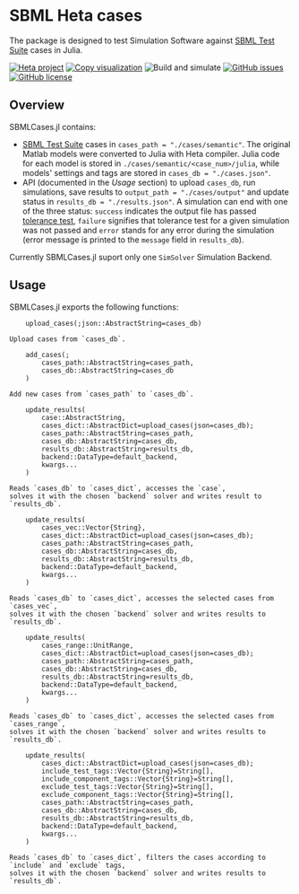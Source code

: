 # SBML Heta cases

The package is designed to test Simulation Software against [SBML Test Suite](https://github.com/sbmlteam/sbml-test-suite) cases in Julia.

[![Heta project](https://img.shields.io/badge/%CD%B1-Heta_project-blue)](https://hetalang.github.io/)
[![Copy visualization](https://github.com/insysbio/sbml-heta-cases/workflows/Copy%20visualization/badge.svg)](https://insysbio.github.io/sbml-heta-cases/)
![Build and simulate](https://github.com/insysbio/sbml-heta-cases/workflows/Build%20and%20simulate/badge.svg)
[![GitHub issues](https://img.shields.io/github/issues/insysbio/sbml-heta-cases.svg)](https://GitHub.com/insysbio/sbml-heta-cases/issues/)
[![GitHub license](https://img.shields.io/github/license/insysbio/sbml-heta-cases.svg)](https://github.com/insysbio/sbml-heta-cases/blob/master/LICENSE)

## Overview

SBMLCases.jl contains:
- [SBML Test Suite](https://github.com/sbmlteam/sbml-test-suite) cases in `cases_path = "./cases/semantic"`. The original Matlab models were converted to Julia with Heta compiler. Julia code for each model is stored in `./cases/semantic/<case_num>/julia`, while models' settings and tags are stored in `cases_db = "./cases.json"`.
- API (documented in the *Usage* section) to upload `cases_db`, run simulations, save results to `output_path = "./cases/output"` and update status in `results_db = "./results.json"`. A simulation can end with one of the three status: `success` indicates the output file has passed [tolerance test](https://github.com/sbmlteam/sbml-test-suite/blob/master/cases/semantic/README.md#tolerances-and-errors-for-timecourse-tests), `failure` signifies that tolerance test for a given simulation was not passed and `error` stands for any error during the simulation (error message is printed to the `message` field in `results_db`).

Currently SBMLCases.jl suport only one `SimSolver` Simulation Backend.

## Usage

SBMLCases.jl exports the following functions:

```
    upload_cases(;json::AbstractString=cases_db)

Upload cases from `cases_db`.
```

```
    add_cases(;
        cases_path::AbstractString=cases_path,
        cases_db::AbstractString=cases_db
    )

Add new cases from `cases_path` to `cases_db`.
```

```
    update_results(
        case::AbstractString,
        cases_dict::AbstractDict=upload_cases(json=cases_db);
        cases_path::AbstractString=cases_path,
        cases_db::AbstractString=cases_db,
        results_db::AbstractString=results_db,
        backend::DataType=default_backend,
        kwargs...
    )

Reads `cases_db` to `cases_dict`, accesses the `case`,
solves it with the chosen `backend` solver and writes result to `results_db`.
```

```
    update_results(
        cases_vec::Vector{String},
        cases_dict::AbstractDict=upload_cases(json=cases_db);
        cases_path::AbstractString=cases_path,
        cases_db::AbstractString=cases_db,
        results_db::AbstractString=results_db,
        backend::DataType=default_backend,
        kwargs...
    )

Reads `cases_db` to `cases_dict`, accesses the selected cases from `cases_vec`,
solves it with the chosen `backend` solver and writes results to `results_db`.
```

```
    update_results(
        cases_range::UnitRange,
        cases_dict::AbstractDict=upload_cases(json=cases_db);
        cases_path::AbstractString=cases_path,
        cases_db::AbstractString=cases_db,
        results_db::AbstractString=results_db,
        backend::DataType=default_backend,
        kwargs...
    )

Reads `cases_db` to `cases_dict`, accesses the selected cases from `cases_range`,
solves it with the chosen `backend` solver and writes results to `results_db`.
```

```
    update_results(
        cases_dict::AbstractDict=upload_cases(json=cases_db);
        include_test_tags::Vector{String}=String[],
        include_component_tags::Vector{String}=String[],
        exclude_test_tags::Vector{String}=String[],
        exclude_component_tags::Vector{String}=String[],
        cases_path::AbstractString=cases_path,
        cases_db::AbstractString=cases_db,
        results_db::AbstractString=results_db,
        backend::DataType=default_backend,
        kwargs...
    )

Reads `cases_db` to `cases_dict`, filters the cases according to `include` and `exclude` tags,
solves it with the chosen `backend` solver and writes results to `results_db`.
```
